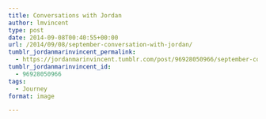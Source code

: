 ```yaml
---
title: Conversations with Jordan
author: lmvincent
type: post
date: 2014-09-08T00:40:55+00:00
url: /2014/09/08/september-conversation-with-jordan/
tumblr_jordanmarinvincent_permalink:
  - https://jordanmarinvincent.tumblr.com/post/96928050966/september-conversation-with-jordan
tumblr_jordanmarinvincent_id:
  - 96928050966
tags:
  - Journey
format: image

---
```

